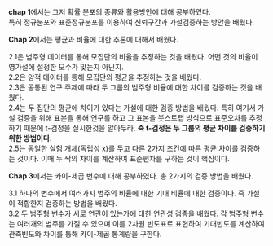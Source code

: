 **chap 1**에서는 그저 확률 분포의 종류와 활용방안에 대해 공부하였다.  
특히 정규분포와 표준정규분포를 이용하여 신뢰구간과 가설검증하는 방안을 배웠다. 

**Chap 2**에서는 평균과 비율에 대한 추론에 대해서 배웠다. 

2.1은 범주형 데이터를 통해 모집단의 비율을 추정하는 것을 배웠다. 어떤 것의 비율이 영가설에 설정한 모수가 맞는지 아닌지.  
2.2은 양적 데이터를 통해 모집단의 평균을 추정하는 것을 배웠다.  
2.3은 공통된 연구 주제에 따라 두 그룹의 범주형 비율에 대한 차이를 검증하는 것을 배웠다.  
2.4는 두 집단의 평균에 차이가 있다는 가설에 대한 검증 방법을 배웠다. 특히 여기서 가설 검증을 위해 표본을 통해 연구를 하고 그 표본을 붓스트랩 방식으로 표준오차를 추정하기 때문에 t-검정을 실시한것을 알아두라. **즉 t-검정은 두 그룹의 평균 차이를 검증하기 위한 방법이다.**  
2.5는 동일한 실험 개체(독립성 x)를 두고 다른 2가지 조건에 따른 평균 차이를 검증하는 것이다. 이때 두 짝의 차이를 계산하여 표준편차를 구하는 것이 핵심이다. 

**Chap 3**에서는 카이-제곱 변수에 대해 공부하였다. 총 2가지의 검증 방법을 배웠다.

3.1 하나의 변수에서 여러가지 범주의 비율에 대한 기대 비율에 대한 검증이다. 즉 가설이 적합한지 검증하는 방법을 배웠다.  
3.2 두 범주형 변수가 서로 연관이 있는가에 대한 연관성 검증을 배웠다. 각 범주형 변수는 여러개의 범주를 가질 수 있으며 이를 2차원 빈도표로 표현하여 기대빈도를 계산하여 관측빈도와 차이를 통해 카이-제곱 통계량을 구한다. 


